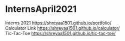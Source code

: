 # InternsApril2021
Interns 2021
https://shreyaa1501.github.io/portfolio/ \
Calculator Link 
https://shreyaa1501.github.io/calculator/ \
Tic-Tac-Toe
https://shreyaa1501.github.io/tic-tac-toe/
